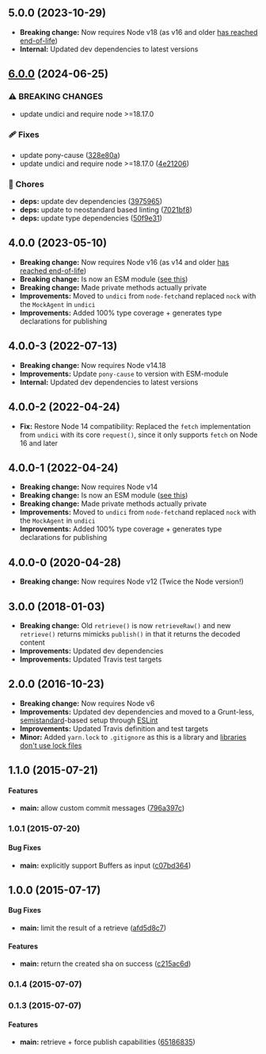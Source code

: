## 5.0.0 (2023-10-29)

* **Breaking change:** Now requires Node v18 (as v16 and older [has reached end-of-life](https://github.com/nodejs/Release))
* **Internal:** Updated dev dependencies to latest versions

## [6.0.0](https://github.com/voxpelli/node-github-publish/compare/v5.0.0...v6.0.0) (2024-06-25)


### ⚠ BREAKING CHANGES

* update undici and require node >=18.17.0

### 🩹 Fixes

* update pony-cause ([328e80a](https://github.com/voxpelli/node-github-publish/commit/328e80afeeee1d1e9f6b38e540ad3bd51c0c6832))
* update undici and require node &gt;=18.17.0 ([4e21206](https://github.com/voxpelli/node-github-publish/commit/4e212060a2c12f1f34d77d453b171f9dc311c77c))


### 🧹 Chores

* **deps:** update dev dependencies ([3975965](https://github.com/voxpelli/node-github-publish/commit/3975965ad7af3ba565626717f01c47e25be91fa9))
* **deps:** update to neostandard based linting ([7021bf8](https://github.com/voxpelli/node-github-publish/commit/7021bf8f512401bf6a2ac6a8f032be1feb4bead8))
* **deps:** update type dependencies ([50f9e31](https://github.com/voxpelli/node-github-publish/commit/50f9e311ba488f5fa9f560d6260291898cc3907e))

## 4.0.0 (2023-05-10)

* **Breaking change:** Now requires Node v16 (as v14 and older [has reached end-of-life](https://github.com/nodejs/Release))
* **Breaking change:** Is now an ESM module ([see this](https://gist.github.com/sindresorhus/a39789f98801d908bbc7ff3ecc99d99c))
* **Breaking change:** Made private methods actually private
* **Improvements:** Moved to `undici` from `node-fetch`and replaced `nock` with the `MockAgent` in `undici`
* **Improvements:** Added 100% type coverage + generates type declarations for publishing

## 4.0.0-3 (2022-07-13)

* **Breaking change:** Now requires Node v14.18
* **Improvements:** Update `pony-cause` to version with ESM-module
* **Internal:** Updated dev dependencies to latest versions

## 4.0.0-2 (2022-04-24)

* **Fix:** Restore Node 14 compatibility: Replaced the `fetch` implementation from `undici` with its core `request()`, since it only supports `fetch` on Node 16 and later

## 4.0.0-1 (2022-04-24)

* **Breaking change:** Now requires Node v14
* **Breaking change:** Is now an ESM module ([see this](https://gist.github.com/sindresorhus/a39789f98801d908bbc7ff3ecc99d99c))
* **Breaking change:** Made private methods actually private
* **Improvements:** Moved to `undici` from `node-fetch`and replaced `nock` with the `MockAgent` in `undici`
* **Improvements:** Added 100% type coverage + generates type declarations for publishing

## 4.0.0-0 (2020-04-28)

* **Breaking change:** Now requires Node v12 (Twice the Node version!)

## 3.0.0 (2018-01-03)

* **Breaking change:** Old `retrieve()` is now `retrieveRaw()` and new `retrieve()` returns mimicks `publish()` in that it returns the decoded content
* **Improvements:** Updated dev dependencies
* **Improvements:** Updated Travis test targets

## 2.0.0 (2016-10-23)

* **Breaking change:** Now requires Node v6
* **Improvements:** Updated dev dependencies and moved to a Grunt-less, [semistandard](https://github.com/Flet/semistandard)-based setup through [ESLint](http://eslint.org/)
* **Improvements:** Updated Travis definition and test targets
* **Minor:** Added `yarn.lock` to `.gitignore` as this is a library and [libraries don't use lock files](https://github.com/yarnpkg/yarn/issues/838#issuecomment-253362537)

## 1.1.0 (2015-07-21)


#### Features

* **main:** allow custom commit messages ([796a397c](https://github.com/voxpelli/node-github-publish/commit/796a397ce17f7b34595a53c9237f7f1d001b6b13))


### 1.0.1 (2015-07-20)


#### Bug Fixes

* **main:** explicitly support Buffers as input ([c07bd364](https://github.com/voxpelli/node-github-publish/commit/c07bd3646d2fcb29ec45b70d20043073f5204236))


## 1.0.0 (2015-07-17)


#### Bug Fixes

* **main:** limit the result of a retrieve ([afd5d8c7](https://github.com/voxpelli/node-github-publish/commit/afd5d8c7c0daa40d7d2274d4e4296dbfe2cac8c2))


#### Features

* **main:** return the created sha on success ([c215ac6d](https://github.com/voxpelli/node-github-publish/commit/c215ac6d59cfaaf9c25100eb3d02b170d6f708da))


### 0.1.4 (2015-07-07)


### 0.1.3 (2015-07-07)


#### Features

* **main:** retrieve + force publish capabilities ([65186835](https://github.com/bloglovin/node-github-publish/commit/65186835109ea781a3229d8a24f712fdbc2c88ba))
